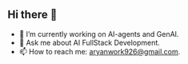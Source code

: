 ## Hi there 👋

- 🔭 I’m currently working on AI-agents and GenAI.
- 💬 Ask me about AI FullStack Development.
- 📫 How to reach me: aryanwork926@gmail.com.
